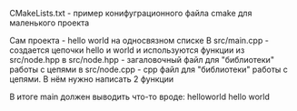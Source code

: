 CMakeLists.txt - пример конифуграционного файла cmake для маленького проекта

Сам проекта - hello world на односвязном списке
В src/main.cpp - создается цепочки hello и world и используются функции из src/node.hpp
в src/node.hpp - загаловочный файл для "библиотеки" работы с цепями
в src/node.cpp - cpp файл для "библиотеки" работы с цепями. В нём нужно написать 2 функции

В итоге main должен выводить что-то вроде:
helloworld
hello world

